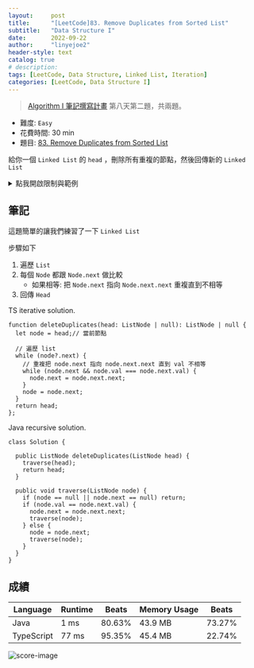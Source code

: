 ```yaml
---
layout:     post
title:      "[LeetCode]83. Remove Duplicates from Sorted List"
subtitle:   "Data Structure I"
date:       2022-09-22
author:     "linyejoe2"
header-style: text
catalog: true
# description: 
tags: [LeetCode, Data Structure, Linked List, Iteration]
categories: [LeetCode, Data Structure I]
---
```


> [Algorithm I 筆記撰寫計畫](/2022/06/14/leetcode/Algorithm/Algorithm%20I/Starting-write-Algorithm-I-Note/#09-x2F-13-Day-12-Dynamic-Programming) 第八天第二題，共兩題。

+ 難度: `Easy`
+ 花費時間: 30 min
+ 題目: [83. Remove Duplicates from Sorted List](https://leetcode.com/problems/remove-duplicates-from-sorted-list/)

給你一個 `Linked List` 的 `head` ，刪除所有重複的節點，然後回傳新的 `Linked List`

<!--more-->

<details><summary>點我開啟限制與範例</summary>

**限制:**

+ The number of nodes in the list is in the range `[0, 300]`.
+ `-100 <= Node.val <= 100`
+ The list is guaranteed to be **sorted** in ascending order.

**Example 1:**

![example-image-1](https://assets.leetcode.com/uploads/2021/01/04/list1.jpg)

```=
Input: head = [1,1,2]
Output: [1,2]
```

**Example 2:**

![example-image-2](https://assets.leetcode.com/uploads/2021/01/04/list2.jpg)

```=
Input: head = [1,1,2,3,3]
Output: [1,2,3]
```

**Definition for singly-linked list.**

```TS=
class ListNode {
  val: number
  next: ListNode | null
  constructor(val?: number, next?: ListNode | null) {
    this.val = (val === undefined ? 0 : val)
    this.next = (next === undefined ? null : next)
  }
}
```

</details>

## 筆記

這題簡單的讓我們練習了一下 `Linked List`

步驟如下

1. 遍歷 `List`
2. 每個 `Node` 都跟 `Node.next` 做比較
   + 如果相等: 把 `Node.next` 指向 `Node.next.next` 重複直到不相等
3. 回傳 `Head`

TS iterative solution.

```TS=
function deleteDuplicates(head: ListNode | null): ListNode | null {
  let node = head;// 當前節點

  // 遍歷 list
  while (node?.next) {
    // 重複把 node.next 指向 node.next.next 直到 val 不相等
    while (node.next && node.val === node.next.val) {
      node.next = node.next.next;
    }
    node = node.next;
  }
  return head;
};

```

Java recursive solution.

```Java=
class Solution {

  public ListNode deleteDuplicates(ListNode head) {
    traverse(head);
    return head;
  }

  public void traverse(ListNode node) {
    if (node == null || node.next == null) return;
    if (node.val == node.next.val) {
      node.next = node.next.next;
      traverse(node);
    } else {
      node = node.next;
      traverse(node);
    }
  }
}

```

## 成績

Language|Runtime|Beats|Memory Usage|Beats
-|-|-|-|-
Java|1 ms|80.63%|43.9 MB|73.27%
TypeScript|77 ms|95.35%|45.4 MB|22.74%

![score-image](https://i.imgur.com/8bC4qQ9.png)

<!-- ##### 參考資料

+ [discuss]

[discuss]: https://leetcode.com/problems/house-robber/discuss/156523/From-good-to-great.-How-to-approach-most-of-DP-problems. -->
